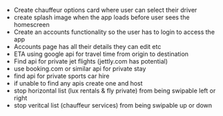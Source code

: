 - Create chauffeur options card where user can select their driver
- create splash image when the app loads before user sees the homescreen
- Create an accounts functionality so the user has to login to access the app
- Accounts page has all their details they can edit etc
- ETA using google api for travel time from origin to destination
- Find api for private jet flights (jettly.com has potential)
- use booking.com or similar api for private stay
- find api for private sports car hire
- if unable to find any apis create one and host
- stop horizontal list (lux rentals & fly private) from being swipable left or right
- stop veritcal list (chauffeur services) from being swipable up or down
